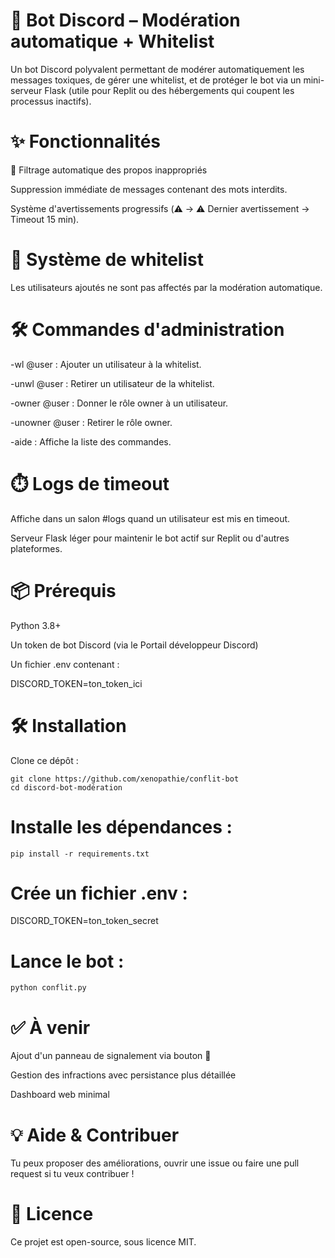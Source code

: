 # 🤖 Bot Discord – Modération automatique + Whitelist

Un bot Discord polyvalent permettant de modérer automatiquement les messages toxiques, de gérer une whitelist, et de protéger le bot via un mini-serveur Flask (utile pour Replit ou des hébergements qui coupent les processus inactifs).

# ✨ Fonctionnalités

🔞 Filtrage automatique des propos inappropriés

Suppression immédiate de messages contenant des mots interdits.

Système d'avertissements progressifs (⚠️ → ⚠️ Dernier avertissement → Timeout 15 min).

# 👑 Système de whitelist

Les utilisateurs ajoutés ne sont pas affectés par la modération automatique.

# 🛠️ Commandes d'administration

-wl @user : Ajouter un utilisateur à la whitelist.

-unwl @user : Retirer un utilisateur de la whitelist.

-owner @user : Donner le rôle owner à un utilisateur.

-unowner @user : Retirer le rôle owner.

-aide : Affiche la liste des commandes.

# ⏱️ Logs de timeout

Affiche dans un salon #logs quand un utilisateur est mis en timeout.

Serveur Flask léger pour maintenir le bot actif sur Replit ou d'autres plateformes.

# 📦 Prérequis
Python 3.8+

Un token de bot Discord (via le Portail développeur Discord)

Un fichier .env contenant :

DISCORD_TOKEN=ton_token_ici

# 🛠️ Installation

Clone ce dépôt :

    git clone https://github.com/xenopathie/conflit-bot
    cd discord-bot-modération

# Installe les dépendances :

    pip install -r requirements.txt

# Crée un fichier .env :

DISCORD_TOKEN=ton_token_secret

# Lance le bot :

    python conflit.py

# ✅ À venir 

Ajout d'un panneau de signalement via bouton 🚨

Gestion des infractions avec persistance plus détaillée

Dashboard web minimal

# 💡 Aide & Contribuer

Tu peux proposer des améliorations, ouvrir une issue ou faire une pull request si tu veux contribuer !

# 📄 Licence

Ce projet est open-source, sous licence MIT.

